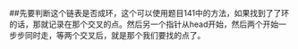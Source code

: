 ##先要判断这个链表是否成环，这个可以使用题目141中的方法，如果找到了了环的话，那就记录在那个交叉的点。然后另一个指针从head开始，然后两个开始一步步同时走，等两个交叉后，就是那个我们要找的点了。